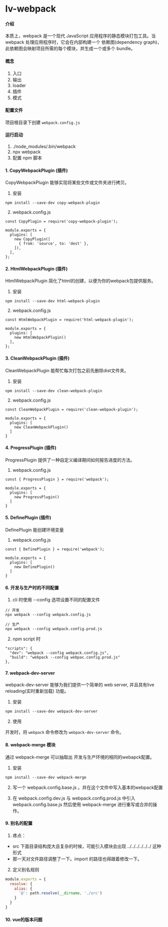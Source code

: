 # lv-webpack

#### 介绍
本质上，webpack 是一个现代 JavaScript 应用程序的静态模块打包工具。当 webpack 处理应用程序时，它会在内部构建一个 依赖图(dependency graph)，此依赖图会映射项目所需的每个模块，并生成一个或多个 bundle。


#### 概念

1. 入口
2. 输出
3. loader
4. 插件
5. 模式

#### 配置文件

项目根目录下创建 ```webpack.config.js```

#### 运行启动

1. ./node_modules/.bin/webpack
2. npx webpack
3. 配置 npm 脚本

#### 1. CopyWebpackPlugin (插件)

CopyWebpackPlugin 能够实现将某些文件或文件夹进行拷贝。

1. 安装

```
npm install --save-dev copy-webpack-plugin
```

2. webpack.config.js

```
const CopyPlugin = require('copy-webpack-plugin');

module.exports = {
  plugins: [
    new CopyPlugin([
      { from: 'source', to: 'dest' },
    ]),
  ],
};
```

#### 2. HtmlWebpackPlugin (插件)

HtmlWebpackPlugin 简化了html的创建，以便为你的webpack包提供服务。

1. 安装

```
npm install --save-dev html-webpack-plugin
```

2. webpack.config.js

```
const HtmlWebpackPlugin = require('html-webpack-plugin');

module.exports = {
  plugins: [
    new HtmlWebpackPlugin()
  ],
};
```

#### 3. CleanWebpackPlugin (插件)

CleanWebpackPlugin 能帮忙每次打包之前先删除dist文件夹。

1. 安装

```
npm install --save-dev clean-webpack-plugin
```

2. webpack.config.js

```
const CleanWebpackPlugin = require('clean-webpack-plugin');

module.exports = {
  plugins: [
    new CleanWebpackPlugin()
  ]
}
```

#### 4. ProgressPlugin (插件)

ProgressPlugin 提供了一种自定义编译期间如何报告进度的方法。

1. webpack.config.js

```
const { ProgressPlugin } = require('webpack');

module.exports = {
  plugins: [
    new ProgressPlugin()
  ]
}
```

#### 5. DefinePlugin (插件)

DefinePlugin 能创建环境变量

1. webpack.config.js

```
const { DefinePlugin } = require('webpack');

module.exports = {
  plugins: [
    new DefinePlugin()
  ]
}
```

#### 6. 开发与生产时的不同配置

1. cli 时使用 --config 选项设置不同的配置文件

```
// 开发
npx webpack --config webpack.config.js

// 生产
npx webpack --config webpack.config.prod.js
```

2. npm script 时

```
"scripts": {
  "dev": "webpack --config webpack.config.js",
  "build": "webpack --config webpac.config.prod.js"
},
```

#### 7. webpack-dev-server

webpack-dev-server 能够为我们提供一个简单的 web server, 并且具有live reloading(实时重新加载) 功能。

1. 安装

```
npm install --save-dev webpack-dev-server
```

2. 使用

开发时，将 ```webpack``` 命令修改为  ```webpack-dev-server``` 命令。

#### 8. webpack-merge 模块

通过 webpack-merge 可以抽取出 开发与生产环境的相同的webapck配置。

1. 安装

```
npm install --save-dev webpack-merge
```

2. 写一个 webpack.config.base.js 。并在这个文件中写入基本的webpack配置

3. 在 webpack.config.dev.js 与 webpack.config.prod.js 中引入 webpack.config.base.js 然后使用 webpack-merge 进行重写或合并的操作。

#### 9. 别名的配置

1. 疼点：

- src 下面目录结构庞大且复杂的时候，可能引入模块会出现 ../../../../../../ 这种形式
- 那一天对文件路径调整了一下。import 的路径也得跟着修改一下。

2. 定义别名规则

```js
module.exports = {
  resolve: {
    alias: {
      '@': path.resolve(__dirname, './src')
    }
  }
}
```

#### 10. vue的版本问题
